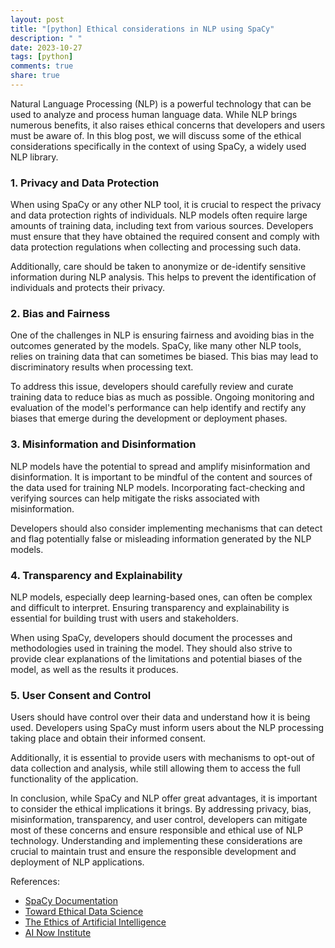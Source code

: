 ```yaml
---
layout: post
title: "[python] Ethical considerations in NLP using SpaCy"
description: " "
date: 2023-10-27
tags: [python]
comments: true
share: true
---
```


Natural Language Processing (NLP) is a powerful technology that can be used to analyze and process human language data. While NLP brings numerous benefits, it also raises ethical concerns that developers and users must be aware of. In this blog post, we will discuss some of the ethical considerations specifically in the context of using SpaCy, a widely used NLP library.

### 1. Privacy and Data Protection

When using SpaCy or any other NLP tool, it is crucial to respect the privacy and data protection rights of individuals. NLP models often require large amounts of training data, including text from various sources. Developers must ensure that they have obtained the required consent and comply with data protection regulations when collecting and processing such data.

Additionally, care should be taken to anonymize or de-identify sensitive information during NLP analysis. This helps to prevent the identification of individuals and protects their privacy.

### 2. Bias and Fairness

One of the challenges in NLP is ensuring fairness and avoiding bias in the outcomes generated by the models. SpaCy, like many other NLP tools, relies on training data that can sometimes be biased. This bias may lead to discriminatory results when processing text.

To address this issue, developers should carefully review and curate training data to reduce bias as much as possible. Ongoing monitoring and evaluation of the model's performance can help identify and rectify any biases that emerge during the development or deployment phases.

### 3. Misinformation and Disinformation

NLP models have the potential to spread and amplify misinformation and disinformation. It is important to be mindful of the content and sources of the data used for training NLP models. Incorporating fact-checking and verifying sources can help mitigate the risks associated with misinformation.

Developers should also consider implementing mechanisms that can detect and flag potentially false or misleading information generated by the NLP models.

### 4. Transparency and Explainability

NLP models, especially deep learning-based ones, can often be complex and difficult to interpret. Ensuring transparency and explainability is essential for building trust with users and stakeholders.

When using SpaCy, developers should document the processes and methodologies used in training the model. They should also strive to provide clear explanations of the limitations and potential biases of the model, as well as the results it produces.

### 5. User Consent and Control

Users should have control over their data and understand how it is being used. Developers using SpaCy must inform users about the NLP processing taking place and obtain their informed consent.

Additionally, it is essential to provide users with mechanisms to opt-out of data collection and analysis, while still allowing them to access the full functionality of the application.

In conclusion, while SpaCy and NLP offer great advantages, it is important to consider the ethical implications it brings. By addressing privacy, bias, misinformation, transparency, and user control, developers can mitigate most of these concerns and ensure responsible and ethical use of NLP technology. Understanding and implementing these considerations are crucial to maintain trust and ensure the responsible development and deployment of NLP applications.

References:
- [SpaCy Documentation](https://spacy.io/)
- [Toward Ethical Data Science](https://hbr.org/2018/03/toward-ethical-ai)
- [The Ethics of Artificial Intelligence](https://plato.stanford.edu/entries/ethics-ai/)
- [AI Now Institute](https://ainowinstitute.org/)